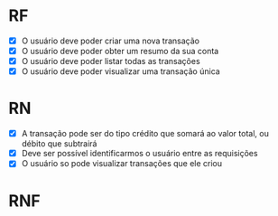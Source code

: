 # RF

- [x] O usuário deve poder criar uma nova transação
- [x] O usuário deve poder obter um resumo da sua conta
- [x] O usuário deve poder listar todas as transações
- [x] O usuário deve poder visualizar uma transação única

# RN

- [x] A transação pode ser do tipo crédito que somará ao valor total, ou débito que subtrairá
- [x] Deve ser possível identificarmos o usuário entre as requisições
- [x] O usuário so pode visualizar transações que ele criou

# RNF
